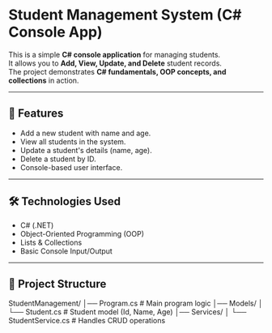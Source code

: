 # Student Management System (C# Console App)

This is a simple **C# console application** for managing students.  
It allows you to **Add, View, Update, and Delete** student records.  
The project demonstrates **C# fundamentals, OOP concepts, and collections** in action.  

---

## 🚀 Features
- Add a new student with name and age.
- View all students in the system.
- Update a student's details (name, age).
- Delete a student by ID.
- Console-based user interface.

---

## 🛠️ Technologies Used
- C# (.NET)
- Object-Oriented Programming (OOP)
- Lists & Collections
- Basic Console Input/Output

---

## 📂 Project Structure
StudentManagement/
│── Program.cs # Main program logic
│── Models/
│ └── Student.cs # Student model (Id, Name, Age)
│── Services/
│ └── StudentService.cs # Handles CRUD operations
